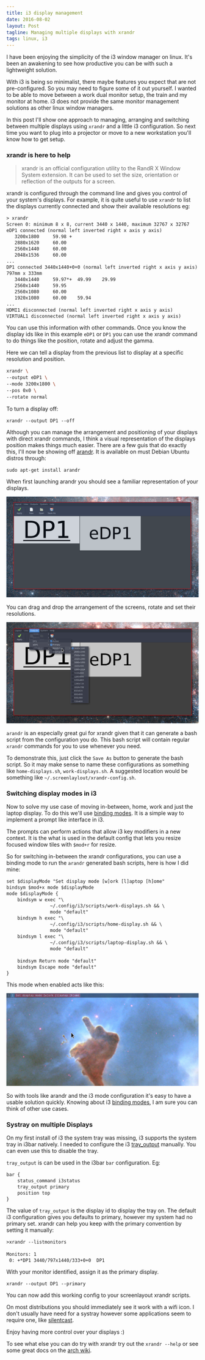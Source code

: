 ```yaml
---
title: i3 display management
date: 2016-08-02
layout: Post
tagline: Managing multiple displays with xrandr
tags: linux, i3
---
```


I have been enjoying the simplicity of the i3 window manager on linux. It's been an awakening to see how productive you can be with such a lightweight solution.
 
 With i3 is being so minimalist, there maybe features you expect that are not pre-configured. So you may need to figure some of it out yourself. I wanted to be able to move between a work dual monitor setup, the train and my monitor at home. i3 does not provide the same monitor management solutions as other linux window managers.

In this post I'll show one approach to managing, arranging and switching between multiple displays using `xrandr` and a little i3 configuration. So next time you want to plug into a projector or move to a new workstation you'll know how to get setup.

### xrandr is here to help

> xrandr is an official configuration utility to the RandR X Window System extension. It can be used to set the size, orientation or reflection of the outputs for a screen.

xrandr is configured through the command line and gives you control of your system's displays. For example, it is quite useful to use `xrandr` to list the displays currently connected and show their available resolutions eg:

```shell
> xrandr
Screen 0: minimum 8 x 8, current 3440 x 1440, maximum 32767 x 32767
eDP1 connected (normal left inverted right x axis y axis)
   3200x1800     59.98 +
   2880x1620     60.00
   2560x1440     60.00
   2048x1536     60.00
...
DP1 connected 3440x1440+0+0 (normal left inverted right x axis y axis) 797mm x 333mm
   3440x1440     59.97*+  49.99    29.99
   2560x1440     59.95
   2560x1080     60.00
   1920x1080     60.00    59.94
...
HDMI1 disconnected (normal left inverted right x axis y axis)
VIRTUAL1 disconnected (normal left inverted right x axis y axis)
```

You can use this information with other commands. Once you know the display ids like in this example `eDP1` or `DP1` you can use the xrandr command to do things like the position, rotate and adjust the gamma.

Here we can tell a display from the previous list to display at a specific resolution and position.

```bash
xrandr \
--output eDP1 \
--mode 3200x1800 \
--pos 0x0 \
--rotate normal
```

To turn a display off:

```
xrandr --output DP1 --off
```

Although you can manage the arrangement and positioning of your displays with direct xrandr commands, I think a visual representation of the displays position makes things much easier. There are a few guis that do exactly this, I'll now be showing off [arandr](https://christian.amsuess.com/tools/arandr/). It is available on must Debian Ubuntu distros through:

```shell
sudo apt-get install arandr
```

When first launching arandr you should see a familiar representation of your displays.

![arandr](/assets/i3-wm/arandr.png)

You can drag and drop the arrangement of the screens, rotate and set their resolutions.

![arandr-outputs](/assets/i3-wm/arandr-outputs.png)

`arandr` is an especially great gui for xrandr given that it can generate a bash script from the configuration you do. This bash script will contain regular `xrandr` commands for you to use whenever you need.

To demonstrate this, just click the `Save As` button to generate the bash script. So it may make sense to name these configurations as something like `home-displays.sh`, `work-displays.sh`. A suggested location would be something like `~/.screenlaylout/xrandr-config.sh`.

### Switching display modes in i3

Now to solve my use case of moving in-between, home, work and just the laptop display. To do this we'll use [binding modes][i3-binding-modes]. It is a simple way to implement a prompt like interface in i3. 

The prompts can perform actions that allow i3 key modifiers in a new context. It is the what is used in the default config that lets you resize focused window tiles with `$mod+r` for resize.

So for switching in-between the xrandr configurations, you can use a binding mode to run the `arandr` generated bash scripts, here is how I did mine:

```shell
set $displayMode "Set display mode [w]ork [l]aptop [h]ome"
bindsym $mod+x mode $displayMode
mode $displayMode {
    bindsym w exec "\
                ~/.config/i3/scripts/work-displays.sh && \
                mode "default"
    bindsym h exec "\
                ~/.config/i3/scripts/home-display.sh && \
                mode "default"
    bindsym l exec "\
                ~/.config/i3/scripts/laptop-display.sh && \
                mode "default"

    bindsym Return mode "default"
    bindsym Escape mode "default"
}
```

This mode when enabled acts like this:

![i3-display-mode](/assets/i3-wm/i3-display-mode.png)

So with tools like arandr and the i3 mode configuration it's easy to have a usable solution quickly. Knowing about i3 [binding modes][i3-binding-modes], I am sure you can think of other use cases.

### Systray on multiple Displays

On my first install of i3 the system tray was missing, i3 supports the system tray in i3bar natively. I needed to configure the i3 [tray_output][tray_output] manually. You can even use this to disable the tray.

`tray_output` is can be used in the i3bar `bar` configuration. Eg:

```shell
bar {
    status_command i3status
    tray_output primary
    position top
}
```

The value of `tray_output` is the display id to display the tray on. The default i3 configuration gives you defaults to primary, however my system had no primary set. xrandr can help you keep with the primary convention by setting it manually:

```shell
>xrandr --listmonitors

Monitors: 1
 0: +*DP1 3440/797x1440/333+0+0  DP1
```

With your monitor identified, assign it as the primary display.

```shell
xrandr --output DP1 --primary
```

You can now add this working config to your screenlayout xrandr scripts.

On most distributions you should immediately see it work with a wifi icon. I don't usually have need for a systray however some applications seem to require one, like [silentcast][silentcast].

Enjoy having more control over your displays :)

To see what else you can do try with xrandr try out the `xrandr --help` or see some great docs on the [arch wiki][arch-wiki-xrandr].

[tray_output]: https://i3wm.org/docs/userguide.html#_tray_output
[silentcast]: https://github.com/colinkeenan/silentcast/
[i3-binding-modes]: https://i3wm.org/docs/userguide.html#binding_modes
[arch-wiki-xrandr]: https://wiki.archlinux.org/index.php/xrandr
